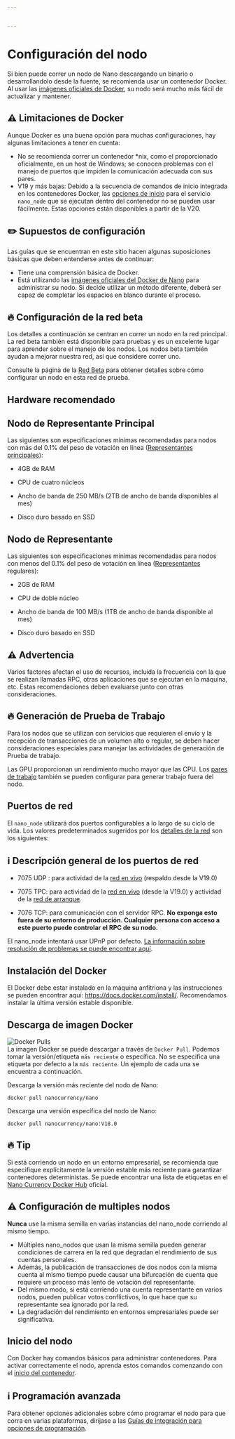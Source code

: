 ```yaml
---


---
```


<h1 id="configuración-del-nodo">Configuración del nodo</h1>
<p>Si bien puede correr un nodo de Nano descargando un binario o desarrollandolo desde la fuente, se recomienda usar un contenedor Docker. Al usar las <a href="https://hub.docker.com/r/nanocurrency/nano/tags/">imágenes oficiales de Docker</a>, su nodo será mucho más fácil de actualizar y mantener.</p>
<h2 id="warning-limitaciones-de-docker">⚠️ Limitaciones de Docker</h2>
<p>Aunque Docker es una buena opción para muchas configuraciones, hay algunas limitaciones a tener en cuenta:</p>
<ul>
<li>No se recomienda correr un contenedor *nix, como el proporcionado oficialmente, en un host de Windows; se conocen problemas con el manejo de puertos que impiden la comunicación adecuada con sus pares.</li>
<li>V19 y más bajas: Debido a la secuencia de comandos de inicio integrada en los contenedores Docker, las <a href="https://docs.nano.org/commands/command-line-interface/#launch-options">opciones de inicio</a> para el servicio <code>nano_node</code> que se ejecutan dentro del contenedor no se pueden usar fácilmente. Estas opciones están disponibles a partir de la V20.</li>
</ul>
<h2 id="pencil2-supuestos-de-configuración">✏️ Supuestos de configuración</h2>
<p>Las guías que se encuentran en este sitio hacen algunas suposiciones básicas que deben entenderse antes de continuar:</p>
<ul>
<li>Tiene una comprensión básica de Docker.</li>
<li>Está utilizando las <a href="https://hub.docker.com/r/nanocurrency/nano/tags/">imágenes oficiales del Docker de Nano</a> para administrar su nodo. Si decide utilizar un método diferente, deberá ser capaz de completar los espacios en blanco durante el proceso.</li>
</ul>
<h2 id="fire-configuración-de-la-red-beta">🔥 Configuración de la red beta</h2>
<p>Los detalles a continuación se centran en correr un nodo en la red principal. La red beta también está disponible para pruebas y es un excelente lugar para aprender sobre el manejo de los nodos. Los nodos beta también ayudan a mejorar nuestra red, así que considere correr uno.</p>
<p>Consulte la página de la <a href="https://docs.nano.org/running-a-node/beta-network/">Red Beta</a> para obtener detalles sobre cómo configurar un nodo en esta red de prueba.</p>
<h2 id="hardware-recomendado">Hardware recomendado</h2>
<h2 id="nodo-de-representante-principal">Nodo de Representante Principal</h2>
<p>Las siguientes son especificaciones mínimas recomendadas para nodos con más del 0.1% del peso de votación en línea (<a href="https://docs.nano.org/glossary/#principal-representative">Representantes principales</a>):</p>
<ul>
<li>
<p>4GB de RAM</p>
</li>
<li>
<p>CPU de cuatro núcleos</p>
</li>
<li>
<p>Ancho de banda de 250 MB/s (2TB de ancho de banda disponibles al mes)</p>
</li>
<li>
<p>Disco duro basado en SSD</p>
</li>
</ul>
<h2 id="nodo-de-representante">Nodo de Representante</h2>
<p>Las siguientes son especificaciones mínimas recomendadas para nodos con menos del 0.1% del peso de votación en línea (<a href="https://docs.nano.org/glossary/#representative">Representantes</a> regulares):</p>
<ul>
<li>
<p>2GB de RAM</p>
</li>
<li>
<p>CPU de doble núcleo</p>
</li>
<li>
<p>Ancho de banda de 100 MB/s (1TB de ancho de banda disponible al mes)</p>
</li>
<li>
<p>Disco duro basado en SSD</p>
</li>
</ul>
<h2 id="⚠️-advertencia">⚠️ Advertencia</h2>
<p>Varios factores afectan el uso de recursos, incluida la frecuencia con la que se realizan llamadas RPC, otras aplicaciones que se ejecutan en la máquina, etc. Estas recomendaciones deben evaluarse junto con otras consideraciones.</p>
<h2 id="🔥-generación-de-prueba-de-trabajo">🔥 Generación de Prueba de Trabajo</h2>
<p>Para los nodos que se utilizan con servicios que requieren el envío y la recepción de transacciones de un volumen alto o regular, se deben hacer consideraciones especiales para manejar las actividades de generación de Prueba de trabajo.</p>
<p>Las GPU proporcionan un rendimiento mucho mayor que las CPU. Los <a href="https://docs.nano.org/running-a-node/configuration/#work_peers">pares de trabajo</a> también se pueden configurar para generar trabajo fuera del nodo.</p>
<h2 id="puertos-de-red">Puertos de red</h2>
<p>El <code>nano_node</code> utilizará dos puertos configurables a lo largo de su ciclo de vida. Los valores predeterminados sugeridos por los <a href="https://docs.nano.org/running-a-node/configuration/#network-details">detalles de la red</a> son los siguientes:</p>
<h2 id="ℹ️-descripción-general-de-los-puertos-de-red">ℹ️ Descripción general de los puertos de red</h2>
<ul>
<li>
<p>7075 UDP : para actividad de la <a href="https://docs.nano.org/glossary/#live-network">red en vivo</a> (respaldo desde la V19.0)</p>
</li>
<li>
<p>7075 TPC: para actividad de la <a href="https://docs.nano.org/glossary/#live-network">red en vivo</a> (desde la V19.0) y actividad de la <a href="https://docs.nano.org/glossary/#bootstrap-network">red de arranque</a>.</p>
</li>
<li>
<p>7076 TCP: para comunicación con el servidor RPC. <strong>No exponga esto fuera de su entorno de producción. Cualquier persona con acceso a este puerto puede controlar el RPC de su nodo.</strong></p>
</li>
</ul>
<p>El nano_node intentará usar UPnP por defecto. <a href="https://docs.nano.org/running-a-node/troubleshooting/#troubleshooting-upnp">La información sobre resolución de problemas se puede encontrar aquí</a>.</p>
<h2 id="instalación-del-docker">Instalación del Docker</h2>
<p>El Docker debe estar instalado en la máquina anfitriona y las instrucciones se pueden encontrar aquí: <a href="https://docs.docker.com/install/">https://docs.docker.com/install/</a>. Recomendamos instalar la última versión estable disponible.</p>
<h2 id="descarga-de-imagen-docker">Descarga de imagen Docker</h2>
<p><img src="https://img.shields.io/docker/pulls/nanocurrency/nano.svg" alt="Docker Pulls"><br>
La imagen Docker se puede descargar a través de <code>Docker Pull</code>. Podemos tomar la versión/etiqueta <code>más reciente</code> o específica. No se especifica una etiqueta por defecto a la <code>más reciente</code>. Un ejemplo de cada una se encuentra a continuación.</p>
<p>Descarga la versión más reciente del nodo de Nano:</p>
<pre><code>docker pull nanocurrency/nano
</code></pre>
<p>Descarga una versión específica del nodo de Nano:</p>
<pre><code>docker pull nanocurrency/nano:V18.0
</code></pre>
<h2 id="fire-tip">🔥 Tip</h2>
<p>Si está corriendo un nodo en un entorno empresarial, se recomienda que especifique explícitamente la versión estable más reciente para garantizar contenedores deterministas. Se puede encontrar una lista de etiquetas en el <a href="https://hub.docker.com/r/nanocurrency/nano/tags/">Nano Currency Docker Hub</a> oficial.</p>
<h2 id="warning-configuración-de-multiples-nodos">⚠️ Configuración de multiples nodos</h2>
<p><strong>Nunca</strong> use la misma semilla en varias instancias del nano_node corriendo al mismo tiempo.</p>
<ul>
<li>Múltiples nano_nodos que usan la misma semilla pueden generar condiciones de carrera en la red que degradan el rendimiento de sus cuentas personales.</li>
<li>Además, la publicación de transacciones de dos nodos con la misma cuenta al mismo tiempo puede causar una bifurcación de cuenta que requiere un proceso más lento de votación del representante.</li>
<li>Del mismo modo, si está corriendo una cuenta representante en varios nodos, pueden publicar votos conflictivos, lo que hace que su representante sea ignorado por la red.</li>
<li>La degradación del rendimiento en entornos empresariales puede ser significativa.</li>
</ul>
<h2 id="inicio-del-nodo">Inicio del nodo</h2>
<p>Con Docker hay comandos básicos para administrar contenedores. Para activar correctamente el nodo, aprenda estos comandos comenzando con el <a href="https://docs.nano.org/running-a-node/docker-management#starting">inicio del contenedor</a>.</p>
<h2 id="information_source-programación-avanzada">ℹ️ Programación avanzada</h2>
<p>Para obtener opciones adicionales sobre cómo programar el nodo para que corra en varias plataformas, diríjase a las <a href="https://docs.nano.org/integration-guides/build-options">Guías de integración para opciones de programación</a>.</p>

